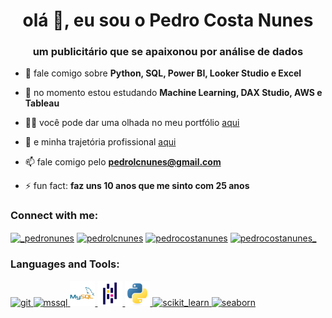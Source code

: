 <h1 align="center">olá 👋, eu sou o Pedro Costa Nunes</h1>
<h3 align="center">um publicitário que se apaixonou por análise de dados</h3>

- 💬 fale comigo sobre **Python, SQL, Power BI, Looker Studio e Excel**

- 🌱 no momento estou estudando **Machine Learning, DAX Studio, AWS e Tableau**

- 👨‍💻 você pode dar uma olhada no meu portfólio [aqui](https://github.com/pedrocostanunes?tab=repositories)

- 📄 e minha trajetória profissional [aqui](https://www.linkedin.com/in/pedrocostanunes/)

- 📫 fale comigo pelo **pedrolcnunes@gmail.com**

- ⚡ fun fact: **faz uns 10 anos que me sinto com 25 anos**

<h3 align="left">Connect with me:</h3>
<p align="left">
<a href="https://twitter.com/_pedronunes" target="blank"><img align="center" src="https://raw.githubusercontent.com/rahuldkjain/github-profile-readme-generator/master/src/images/icons/Social/twitter.svg" alt="_pedronunes" height="30" width="40" /></a>
<a href="https://linkedin.com/in/pedrolcnunes" target="blank"><img align="center" src="https://raw.githubusercontent.com/rahuldkjain/github-profile-readme-generator/master/src/images/icons/Social/linked-in-alt.svg" alt="pedrolcnunes" height="30" width="40" /></a>
<a href="https://kaggle.com/pedrocostanunes" target="blank"><img align="center" src="https://raw.githubusercontent.com/rahuldkjain/github-profile-readme-generator/master/src/images/icons/Social/kaggle.svg" alt="pedrocostanunes" height="30" width="40" /></a>
<a href="https://instagram.com/pedrocostanunes_" target="blank"><img align="center" src="https://raw.githubusercontent.com/rahuldkjain/github-profile-readme-generator/master/src/images/icons/Social/instagram.svg" alt="pedrocostanunes_" height="30" width="40" /></a>
</p>

<h3 align="left">Languages and Tools:</h3>
<p align="left"> <a href="https://git-scm.com/" target="_blank" rel="noreferrer"> <img src="https://www.vectorlogo.zone/logos/git-scm/git-scm-icon.svg" alt="git" width="40" height="40"/> </a> <a href="https://www.microsoft.com/en-us/sql-server" target="_blank" rel="noreferrer"> <img src="https://www.svgrepo.com/show/303229/microsoft-sql-server-logo.svg" alt="mssql" width="40" height="40"/> </a> <a href="https://www.mysql.com/" target="_blank" rel="noreferrer"> <img src="https://raw.githubusercontent.com/devicons/devicon/master/icons/mysql/mysql-original-wordmark.svg" alt="mysql" width="40" height="40"/> </a> <a href="https://pandas.pydata.org/" target="_blank" rel="noreferrer"> <img src="https://raw.githubusercontent.com/devicons/devicon/2ae2a900d2f041da66e950e4d48052658d850630/icons/pandas/pandas-original.svg" alt="pandas" width="40" height="40"/> </a> <a href="https://www.python.org" target="_blank" rel="noreferrer"> <img src="https://raw.githubusercontent.com/devicons/devicon/master/icons/python/python-original.svg" alt="python" width="40" height="40"/> </a> <a href="https://scikit-learn.org/" target="_blank" rel="noreferrer"> <img src="https://upload.wikimedia.org/wikipedia/commons/0/05/Scikit_learn_logo_small.svg" alt="scikit_learn" width="40" height="40"/> </a> <a href="https://seaborn.pydata.org/" target="_blank" rel="noreferrer"> <img src="https://seaborn.pydata.org/_images/logo-mark-lightbg.svg" alt="seaborn" width="40" height="40"/> </a> </p>
